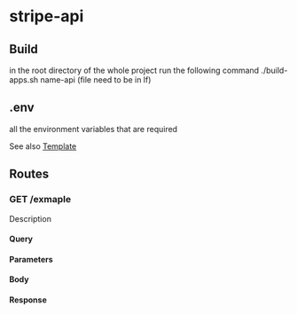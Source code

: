 # stripe-api
## Build
in the root directory of the whole project run the following command
./build-apps.sh name-api (file need to be in lf)


## .env
all the environment variables that are required

See also [Template](.env.template)

## Routes
### GET /exmaple
Description

#### Query 

#### Parameters

#### Body

#### Response







